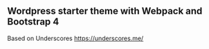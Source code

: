 Wordpress starter theme with Webpack and Bootstrap 4
---------------

Based on Underscores https://underscores.me/